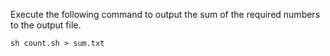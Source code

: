 Execute the following command to output the sum of the required numbers to the output file.

```shell
sh count.sh > sum.txt
```
